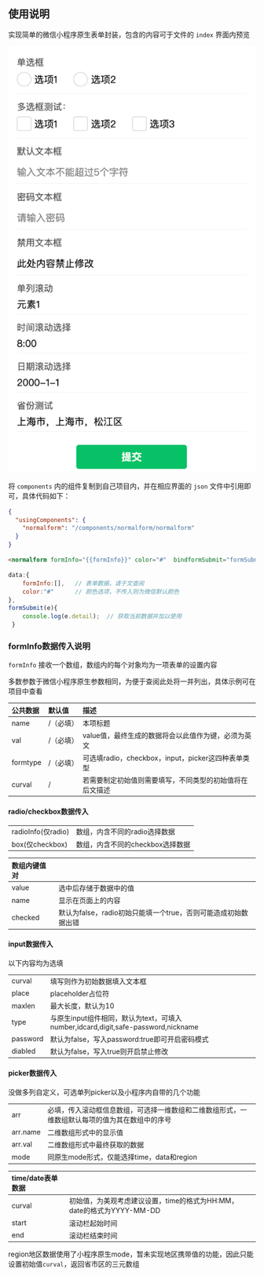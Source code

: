 ## 使用说明

实现简单的微信小程序原生表单封装，包含的内容可于文件的 `index` 界面内预览

![效果预览](preview.png)

将 `components` 内的组件复制到自己项目内，并在相应界面的 `json` 文件中引用即可，具体代码如下：

```json
{
  "usingComponents": {
    "normalform": "/components/normalform/normalform"
  }
}
```

```html
<normalform formInfo="{{formInfo}}" color="#"  bindformSubmit="formSubmit"></normalform>
```

```js
data:{
	formInfo:[],   // 表单数据，请于文查阅
	color:"#"      // 颜色选项，不传入则为微信默认颜色
},
formSubmit(e){
    console.log(e.detail);  // 获取当前数据并加以使用
 }
```

### formInfo数据传入说明

`formInfo` 接收一个数组，数组内的每个对象均为一项表单的设置内容

多数参数于微信小程序原生参数相同，为便于查阅此处将一并列出，具体示例可在项目中查看

| 公共数据 | 默认值 | 描述 |
| :-- | :-- | :-- |
|name|/（必填）|本项标题|
|val|/（必填）|value值，最终生成的数据将会以此值作为键，必须为英文|
|formtype|/（必填）|可选填radio，checkbox，input，picker这四种表单类型|
|curval|/|若需要制定初始值则需要填写，不同类型的初始值将在后文描述|

#### radio/checkbox数据传入
| | |
|:--|:--|
|radioInfo(仅radio)|数组，内含不同的radio选择数据|
|box(仅checkbox)|数组，内含不同的checkbox选择数据|

|数组内键值对| |
|:--|:--|
|value|选中后存储于数据中的值|
|name|显示在页面上的内容|
|checked|默认为false，radio初始只能填一个true，否则可能造成初始数据出错|

#### input数据传入

以下内容均为选填

| | |
|:--|:--|
|curval|填写则作为初始数据填入文本框|
|place|placeholder占位符|
|maxlen|最大长度，默认为10|
|type|与原生input组件相同，默认为text，可填入number,idcard,digit,safe-password,nickname|
|password|默认为false，写入password:true即可开启密码模式|
|diabled|默认为false，写入true则开启禁止修改|

#### picker数据传入

没做多列自定义，可选单列picker以及小程序内自带的几个功能

|||
|:--|:--|
|arr|必填，传入滚动框信息数组，可选择一维数组和二维数组形式，一维数组默认每项的值为其在数组中的序号|
|arr.name|二维数组形式中的显示值|
|arr.val|二维数组形式中最终获取的数据|
|mode|同原生mode形式，仅能选择time，data和region|

|time/date表单数据| |
|:--|:--|
|curval|初始值，为美观考虑建议设置，time的格式为HH:MM，date的格式为YYYY-MM-DD|
|start|滚动栏起始时间|
|end|滚动栏结束时间|

region地区数据使用了小程序原生mode，暂未实现地区携带值的功能，因此只能设置初始值`curval`，返回省市区的三元数组
